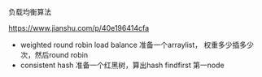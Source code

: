 负载均衡算法




https://www.jianshu.com/p/40e196414cfa


* weighted round robin load balance
 准备一个arraylist， 权重多少插多少次，然后round robin
* consistent hash
 准备一个红黑树，算出hash findfirst 第一node

